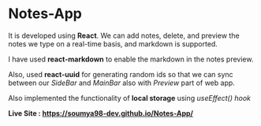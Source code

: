 # Notes-App

It is developed using **React**. We can add notes, delete, and preview the notes we type on a real-time basis, and markdown is supported.

I have used **react-markdown** to enable the markdown in the notes preview.

Also, used **react-uuid** for generating random ids so that we can sync between our _SideBar_ and _MainBar_ also with _Preview_ part of web app.

Also implemented the functionality of **local storage** using _useEffect() hook_

**Live Site : https://soumya98-dev.github.io/Notes-App/**
